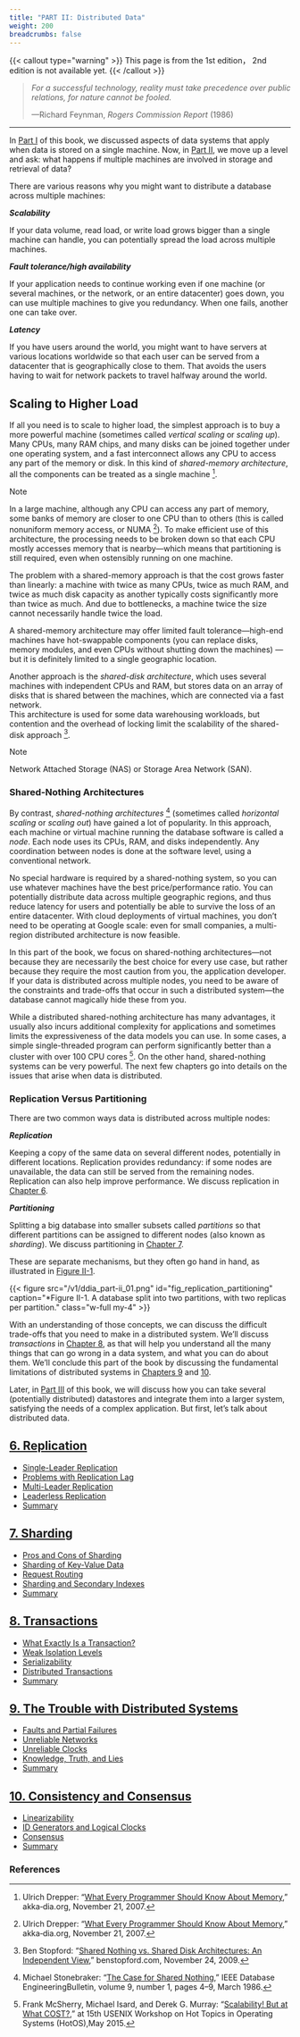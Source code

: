 ```yaml
---
title: "PART II: Distributed Data"
weight: 200
breadcrumbs: false
---
```


{{< callout type="warning" >}}
This page is from the 1st edition， 2nd edition is not available yet.
{{< /callout >}}

> *For a successful technology, reality must take precedence over public relations, for nature cannot be fooled.*
>
> —Richard Feynman, *Rogers Commission Report* (1986)

-------

In [Part I](/en/part-i) of this book, we discussed aspects of data systems that apply when data is stored on a single machine. Now, in [Part II](/en/part-ii), 
we move up a level and ask: what happens if multiple machines are involved in storage and retrieval of data?

There are various reasons why you might want to distribute a database across multiple machines:

***Scalability***

If your data volume, read load, or write load grows bigger than a single machine can handle, you can potentially spread the load across multiple machines.

***Fault tolerance/high availability***

If your application needs to continue working even if one machine (or several machines, or the network, or an entire datacenter) goes down, 
you can use multiple machines to give you redundancy. When one fails, another one can take over.

***Latency***

If you have users around the world, you might want to have servers at various locations worldwide so that each user can be served from a datacenter that is geographically close to them. 
That avoids the users having to wait for network packets to travel halfway around the world.



## Scaling to Higher Load

If all you need is to scale to higher load, the simplest approach is to buy a more powerful machine (sometimes called *vertical scaling* or *scaling up*). Many CPUs, many RAM chips, and many disks can be joined together under one operating system, 
and a fast interconnect allows any CPU to access any part of the memory or disk. In this kind of *shared-memory architecture*, all the components can be treated as a single machine [^1].

> [!NOTE]
> In a large machine, although any CPU can access any part of memory, some banks of memory are closer to one CPU than to others (this is called nonuniform memory access, or NUMA [^1]). 
> To make efficient use of this architecture, the processing needs to be broken down so that each CPU mostly accesses memory that is nearby—which means that partitioning is still required, even when ostensibly running on one machine.

The problem with a shared-memory approach is that the cost grows faster than linearly: a machine with twice as many CPUs, twice as much RAM, and twice as much disk capacity as another typically costs significantly more than twice as much. 
And due to bottlenecks, a machine twice the size cannot necessarily handle twice the load.

A shared-memory architecture may offer limited fault tolerance—high-end machines have hot-swappable components (you can replace disks, memory modules, and even CPUs without shutting down the machines) — but it is definitely limited to a single geographic location.

Another approach is the *shared-disk architecture*, which uses several machines with independent CPUs and RAM, but stores data on an array of disks that is shared between the machines, which are connected via a fast network.  
This architecture is used for some data warehousing workloads, but contention and the overhead of locking limit the scalability of the shared-disk approach [^2].

> [!NOTE]
> Network Attached Storage (NAS) or Storage Area Network (SAN).



### Shared-Nothing Architectures

By contrast, *shared-nothing architectures* [^3] (sometimes called *horizontal scaling* or *scaling out*) have gained a lot of popularity. 
In this approach, each machine or virtual machine running the database software is called a *node*. 
Each node uses its CPUs, RAM, and disks independently. Any coordination between nodes is done at the software level, using a conventional network.

No special hardware is required by a shared-nothing system, so you can use whatever machines have the best price/performance ratio. 
You can potentially distribute data across multiple geographic regions, and thus reduce latency for users and potentially be able to survive the loss of an entire datacenter. 
With cloud deployments of virtual machines, you don’t need to be operating at Google scale: even for small companies, a multi-region distributed architecture is now feasible.

In this part of the book, we focus on shared-nothing architectures—not because they are necessarily the best choice for every use case, but rather because they require the most caution from you, the application developer. 
If your data is distributed across multiple nodes, you need to be aware of the constraints and trade-offs that occur in such a distributed system—the database cannot magically hide these from you.

While a distributed shared-nothing architecture has many advantages, it usually also incurs additional complexity for applications and sometimes limits the expressiveness of the data models you can use. 
In some cases, a simple single-threaded program can perform significantly better than a cluster with over 100 CPU cores [^4]. On the other hand, shared-nothing systems can be very powerful. 
The next few chapters go into details on the issues that arise when data is distributed.

### Replication Versus Partitioning

There are two common ways data is distributed across multiple nodes:

***Replication***

Keeping a copy of the same data on several different nodes, potentially in different locations. 
Replication provides redundancy: if some nodes are unavailable, the data can still be served from the remaining nodes. 
Replication can also help improve performance. We discuss replication in [Chapter 6](/en/ch6).

***Partitioning***

 Splitting a big database into smaller subsets called *partitions* so that different partitions can be assigned to different nodes (also known as *sharding*). 
 We discuss partitioning in [Chapter 7](/en/ch7).

These are separate mechanisms, but they often go hand in hand, as illustrated in [Figure II-1](#fig_replication_partitioning).

{{< figure src="/v1/ddia_part-ii_01.png" id="fig_replication_partitioning" caption="*Figure II-1. A database split into two partitions, with two replicas per partition." class="w-full my-4" >}}

With an understanding of those concepts, we can discuss the difficult trade-offs that you need to make in a distributed system. 
We’ll discuss *transactions* in [Chapter 8](/en/ch8), as that will help you understand all the many things that can go wrong in a data system, and what you can do about them. 
We’ll conclude this part of the book by discussing the fundamental limitations of distributed systems in [Chapters 9](/en/ch9) and [10](/en/ch10).

Later, in [Part III](/en/part-iii) of this book, we will discuss how you can take several (potentially distributed) datastores and integrate them into a larger system, 
satisfying the needs of a complex application. But first, let’s talk about distributed data.


## [6. Replication](/en/ch6)
- [Single-Leader Replication](/en/ch6#sec_replication_leader)
- [Problems with Replication Lag](/en/ch6#sec_replication_lag)
- [Multi-Leader Replication](/en/ch6#sec_replication_multi_leader)
- [Leaderless Replication](/en/ch6#sec_replication_leaderless)
- [Summary](/en/ch6#summary)

## [7. Sharding](/en/ch7)
- [Pros and Cons of Sharding](/en/ch7#sec_sharding_reasons)
- [Sharding of Key-Value Data](/en/ch7#sec_sharding_key_value)
- [Request Routing](/en/ch7#sec_sharding_routing)
- [Sharding and Secondary Indexes](/en/ch7#sec_sharding_secondary_indexes)
- [Summary](/en/ch7#summary)

## [8. Transactions](/en/ch8)
- [What Exactly Is a Transaction?](/en/ch8#sec_transactions_overview)
- [Weak Isolation Levels](/en/ch8#sec_transactions_isolation_levels)
- [Serializability](/en/ch8#sec_transactions_serializability)
- [Distributed Transactions](/en/ch8#sec_transactions_distributed)
- [Summary](/en/ch8#summary)

## [9. The Trouble with Distributed Systems](/en/ch9)
- [Faults and Partial Failures](/en/ch9#sec_distributed_partial_failure)
- [Unreliable Networks](/en/ch9#sec_distributed_networks)
- [Unreliable Clocks](/en/ch9#sec_distributed_clocks)
- [Knowledge, Truth, and Lies](/en/ch9#sec_distributed_truth)
- [Summary](/en/ch9#summary)

## [10. Consistency and Consensus](/en/ch10)
- [Linearizability](/en/ch10#sec_consistency_linearizability)
- [ID Generators and Logical Clocks](/en/ch10#sec_consistency_logical)
- [Consensus](/en/ch10#sec_consistency_consensus)
- [Summary](/en/ch10#summary)


### References

[^1]: Ulrich Drepper: “[What Every Programmer Should Know About Memory](https://people.freebsd.org/~lstewart/articles/cpumemory.pdf),” akka‐dia.org, November 21, 2007.
[^2]: Ben Stopford: “[Shared Nothing vs. Shared Disk Architectures: An Independent View](http://www.benstopford.com/2009/11/24/understanding-the-shared-nothing-architecture/),” benstopford.com, November 24, 2009.
[^3]: Michael Stonebraker: “[The Case for Shared Nothing](http://db.cs.berkeley.edu/papers/hpts85-nothing.pdf),” IEEE Database EngineeringBulletin, volume 9, number 1, pages 4–9, March 1986.
[^4]: Frank McSherry, Michael Isard, and Derek G. Murray: “[Scalability! But at What COST?](http://www.frankmcsherry.org/assets/COST.pdf),” at 15th USENIX Workshop on Hot Topics in Operating Systems (HotOS),May 2015.
